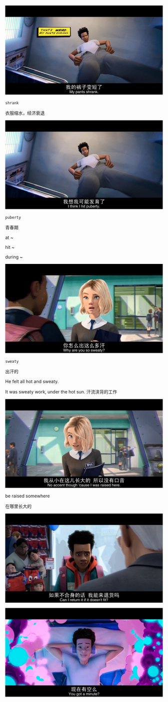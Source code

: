 ![20190309_175009.702](screenshots\20190309_175009.702.jpg)

`shrank`

衣服缩水，经济衰退





![20190309_175114.455](screenshots\20190309_175114.455.jpg)

`puberty`

青春期

at ~

hit ~

during ~

![20190309_175126.382](screenshots\20190309_175126.382.jpg)

`sweaty`

出汗的

He felt all hot and sweaty.

It was sweaty work, under the hot sun. 汗流浃背的工作

![20190309_175218.966](screenshots\20190309_175218.966.jpg)

be raised somewhere

在哪里长大的

![20190309_215841.634](screenshots\20190309_215841.634.jpg)



![20190310_223928.781](screenshots\20190310_223928.781.jpg)